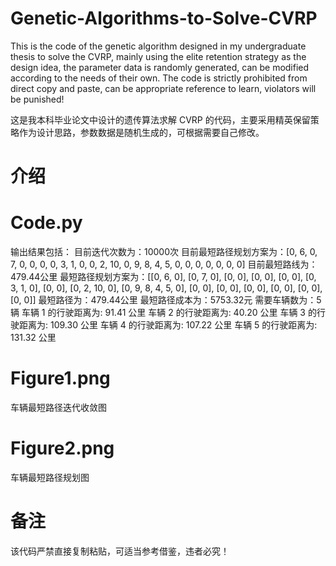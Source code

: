 # Genetic-Algorithms-to-Solve-CVRP

This is the code of the genetic algorithm designed in my undergraduate thesis to solve the CVRP, mainly using the elite retention strategy as the design idea, the parameter data is randomly generated, can be modified according to the needs of their own.
The code is strictly prohibited from direct copy and paste, can be appropriate reference to learn, violators will be punished!

这是我本科毕业论文中设计的遗传算法求解 CVRP 的代码，主要采用精英保留策略作为设计思路，参数数据是随机生成的，可根据需要自己修改。
# 介绍

# Code.py
输出结果包括：
目前迭代次数为：10000次
目前最短路径规划方案为：[0, 6, 0, 7, 0, 0, 0, 0, 3, 1, 0, 0, 2, 10, 0, 9, 8, 4, 5, 0, 0, 0, 0, 0, 0, 0]
目前最短路线为：479.44公里
最短路径规划方案为：[[0, 6, 0], [0, 7, 0], [0, 0], [0, 0], [0, 0], [0, 3, 1, 0], [0, 0], [0, 2, 10, 0], [0, 9, 8, 4, 5, 0], [0, 0], [0, 0], [0, 0], [0, 0], [0, 0], [0, 0]]
最短路径为：479.44公里
最短路径成本为：5753.32元
需要车辆数为：5辆
车辆 1 的行驶距离为: 91.41 公里
车辆 2 的行驶距离为: 40.20 公里
车辆 3 的行驶距离为: 109.30 公里
车辆 4 的行驶距离为: 107.22 公里
车辆 5 的行驶距离为: 131.32 公里

# Figure1.png
车辆最短路径迭代收敛图

# Figure2.png
车辆最短路径规划图

# 备注
该代码严禁直接复制粘贴，可适当参考借鉴，违者必究！
